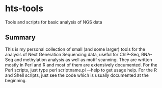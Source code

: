 # hts-tools
Tools and scripts for basic analysis of NGS data

## Summary
This is my personal collection of small (and some larger) tools for the analysis of Next Generation Sequencing 
data, useful for ChIP-Seq, RNA-Seq and methylation analysis as well as motif scanning. They are written mostly 
in Perl and R and most of them are extensively documented. For the Perl scripts, just type perl scriptname.pl --help 
to get usage help. For the R and Shell scripts, just see the code which is usually documented at the beginning.
